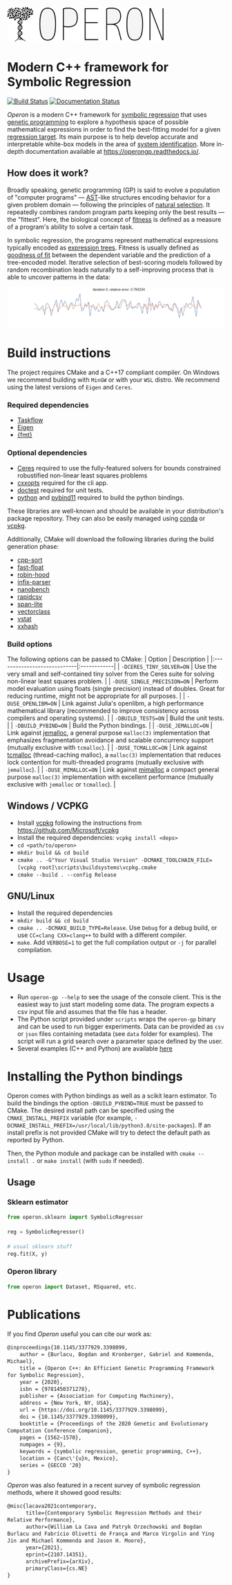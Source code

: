 <p align="left">
    <img src="./docs/_static/logo_mini.png" height="80px" />
</p>

# Modern C++ framework for Symbolic Regression

[![Build Status](https://dev.azure.com/heal-research/HEAL.Operon/_apis/build/status/heal-research.operon?branchName=master)](https://dev.azure.com/heal-research/HEAL.Operon/_build/latest?definitionId=4&branchName=master)
[![Documentation Status](https://readthedocs.org/projects/operongp/badge/?version=latest)](https://operongp.readthedocs.io/en/latest/?badge=latest)

*Operon* is a modern C++ framework for [symbolic regression](https://en.wikipedia.org/wiki/Symbolic_regression) that uses [genetic programming](https://en.wikipedia.org/wiki/Genetic_programming) to explore a hypothesis space of possible mathematical expressions in order to find the best-fitting model for a given [regression target](https://en.wikipedia.org/wiki/Regression_analysis).
Its main purpose is to help develop accurate and interpretable white-box models in the area of [system identification](https://en.wikipedia.org/wiki/System_identification). More in-depth documentation available at https://operongp.readthedocs.io/.

## How does it work?

Broadly speaking, genetic programming (GP) is said to evolve a population of "computer programs" ― [AST](https://en.wikipedia.org/wiki/Abstract_syntax_tree)-like structures encoding behavior for a given problem domain ― following the principles of [natural selection](https://en.wikipedia.org/wiki/Natural_selection). It repeatedly combines random program parts keeping only the best results ― the "fittest". Here, the biological concept of [fitness](https://en.wikipedia.org/wiki/Survival_of_the_fittest) is defined as a measure of a program's ability to solve a certain task.

In symbolic regression, the programs represent mathematical expressions typically encoded as [expression trees](https://en.wikipedia.org/wiki/Binary_expression_tree). Fitness is usually defined as [goodness of fit](https://en.wikipedia.org/wiki/Goodness_of_fit) between the dependent variable and the prediction of a tree-encoded model. Iterative selection of best-scoring models followed by random recombination leads naturally to a self-improving process that is able to uncover patterns in the data:

<p align="center">
    <img src="./docs/_static/evo.gif"  />
</p>

# Build instructions

The project requires CMake and a C++17 compliant compiler. On Windows we recommend building with `MinGW` or with your `WSL` distro. We recommend using the latest versions of `Eigen` and `Ceres`.

### Required dependencies
- [Taskflow](https://taskflow.github.io/)
- [Eigen](http://eigen.tuxfamily.org)
- [{fmt}](https://fmt.dev/latest/index.html)

### Optional dependencies
- [Ceres](http://ceres-solver.org/) required to use the fully-featured solvers for bounds constrained robustified non-linear least squares problems
- [cxxopts](https://github.com/jarro2783/cxxopts) required for the cli app.
- [doctest](https://github.com/onqtam/doctest) required for unit tests.
- [python](https://www.python.org/) and [pybind11](https://github.com/pybind/pybind11) required to build the python bindings.

These libraries are well-known and should be available in your distribution's package repository. They can also be easily managed using [conda](https://docs.conda.io/en/latest/) or [vcpkg](https://github.com/Microsoft/vcpkg).

Additionally, CMake will download the following libraries during the build generation phase: 
- [cpp-sort](https://github.com/Morwenn/cpp-sort)
- [fast-float](https://github.com/fastfloat/fast_float)
- [robin-hood](https://github.com/martinus/robin-hood-hashing)
- [infix-parser](https://github.com/foolnotion/pratt-parser-calculator)
- [nanobench](https://github.com/martinus/nanobench)
- [rapidcsv](https://github.com/d99kris/rapidcsv)
- [span-lite](https://github.com/martinmoene/span-lite)
- [vectorclass](https://github.com/vectorclass/version2)
- [vstat](https://github.com/heal-research/vstat)
- [xxhash](https://github.com/Cyan4973/xxHash)

### Build options
The following options can be passed to CMake:
| Option                      | Description |
|:----------------------------|:------------|
| `-DCERES_TINY_SOLVER=ON` | Use the very small and self-contained tiny solver from the Ceres suite for solving non-linear least squares problem. |
| `-DUSE_SINGLE_PRECISION=ON` | Perform model evaluation using floats (single precision) instead of doubles. Great for reducing runtime, might not be appropriate for all purposes.           |
| `-DUSE_OPENLIBM=ON`         | Link against Julia's openlibm, a high performance mathematical library (recommended to improve consistency across compilers and operating systems).            |
| `-DBUILD_TESTS=ON` | Build the unit tests. |
| `-DBUILD_PYBIND=ON` | Build the Python bindings. |
| `-DUSE_JEMALLOC=ON`         | Link against [jemalloc](http://jemalloc.net/), a general purpose `malloc(3)` implementation that emphasizes fragmentation avoidance and scalable concurrency support (mutually exclusive with `tcmalloc`).           |
| `-DUSE_TCMALLOC=ON`         | Link against [tcmalloc](https://google.github.io/tcmalloc/) (thread-caching malloc), a `malloc(3)` implementation that reduces lock contention for multi-threaded programs (mutually exclusive with `jemalloc`).          |
| `-DUSE_MIMALLOC=ON`         | Link against [mimalloc](https://github.com/microsoft/mimalloc) a compact general purpose `malloc(3)` implementation with excellent performance (mutually exclusive with `jemalloc` or `tcmalloc`).          |

## Windows / VCPKG

- Install [vcpkg](https://github.com/Microsoft/vcpkg) following the instructions from https://github.com/Microsoft/vcpkg
- Install the required dependencies: `vcpkg install <deps>`
- `cd <path/to/operon>`
- `mkdir build && cd build`
- `cmake .. -G"Your Visual Studio Version" -DCMAKE_TOOLCHAIN_FILE=[vcpkg root]\scripts\buildsystems\vcpkg.cmake`
- `cmake --build . --config Release`

## GNU/Linux

- Install the required dependencies
- `mkdir build && cd build`
- `cmake .. -DCMAKE_BUILD_TYPE=Release`. Use `Debug` for a debug build, or use `CC=clang CXX=clang++` to build with a different compiler.
- `make`. Add `VERBOSE=1` to get the full compilation output or `-j` for parallel compilation.

# Usage

* Run `operon-gp --help` to see the usage of the console client. This is the easiest way to just start modeling some data. The program expects a csv input file and assumes that the file has a header.
* The Python script provided under `scripts` wraps the `operon-gp` binary and can be used to run bigger experiments. Data can be provided as `csv` or `json` files containing metadata (see `data` folder for examples). The script will run a grid search over a parameter space defined by the user.
* Several examples (C++ and Python) are available  [here](https://github.com/foolnotion/operon/blob/master/examples)

# Installing the Python bindings

Operon comes with Python bindings as well as a scikit learn estimator. To build the bindings the option `-DBUILD_PYBIND=TRUE` must be passed to CMake. The desired install path can be specified using the `CMAKE_INSTALL_PREFIX` variable (for example, `-DCMAKE_INSTALL_PREFIX=/usr/local/lib/python3.8/site-packages`). If an install prefix is not provided CMake will try to detect the default path as reported by Python.

Then, the Python module and package can be installed with `cmake --install .` or `make install` (with `sudo` if needed).

## Usage

### Sklearn estimator
```python
from operon.sklearn import SymbolicRegressor

reg = SymbolicRegressor()

# usual sklearn stuff
reg.fit(X, y)
```

### Operon library
```python
from operon import Dataset, RSquared, etc.
```

# Publications

If you find _Operon_ useful you can cite our work as:
```
@inproceedings{10.1145/3377929.3398099,
    author = {Burlacu, Bogdan and Kronberger, Gabriel and Kommenda, Michael},
    title = {Operon C++: An Efficient Genetic Programming Framework for Symbolic Regression},
    year = {2020},
    isbn = {9781450371278},
    publisher = {Association for Computing Machinery},
    address = {New York, NY, USA},
    url = {https://doi.org/10.1145/3377929.3398099},
    doi = {10.1145/3377929.3398099},
    booktitle = {Proceedings of the 2020 Genetic and Evolutionary Computation Conference Companion},
    pages = {1562–1570},
    numpages = {9},
    keywords = {symbolic regression, genetic programming, C++},
    location = {Canc\'{u}n, Mexico},
    series = {GECCO '20}
}
```

_Operon_ was also featured in a recent survey of symbolic regression methods, where it showed good results:

```
@misc{lacava2021contemporary,
      title={Contemporary Symbolic Regression Methods and their Relative Performance}, 
      author={William La Cava and Patryk Orzechowski and Bogdan Burlacu and Fabrício Olivetti de França and Marco Virgolin and Ying Jin and Michael Kommenda and Jason H. Moore},
      year={2021},
      eprint={2107.14351},
      archivePrefix={arXiv},
      primaryClass={cs.NE}
}
```
